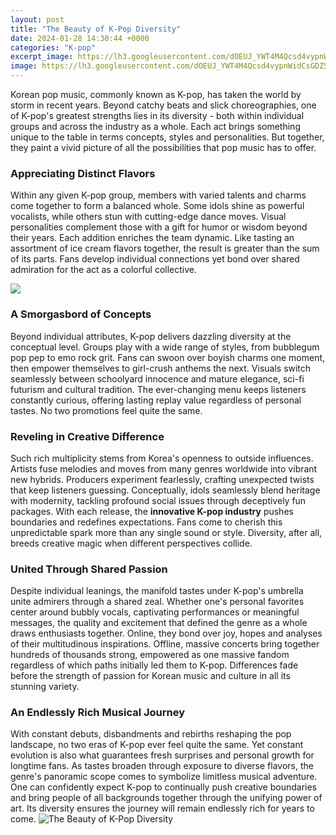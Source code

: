 ```yaml
---
layout: post
title: "The Beauty of K-Pop Diversity"
date: 2024-01-28 14:30:44 +0000
categories: "K-pop"
excerpt_image: https://lh3.googleusercontent.com/dOEUJ_YWT4M4Qcsd4vypnWidCsGDZ5LclICAPHIqbLtraDOXzlBCMmMEEdQgTw8wIyFAE8h5uhmCw1yJTLrlpOyOiEVQB-g2ig=w960-rj-nu-e365
image: https://lh3.googleusercontent.com/dOEUJ_YWT4M4Qcsd4vypnWidCsGDZ5LclICAPHIqbLtraDOXzlBCMmMEEdQgTw8wIyFAE8h5uhmCw1yJTLrlpOyOiEVQB-g2ig=w960-rj-nu-e365
---
```


Korean pop music, commonly known as K-pop, has taken the world by storm in recent years. Beyond catchy beats and slick choreographies, one of K-pop's greatest strengths lies in its diversity - both within individual groups and across the industry as a whole. Each act brings something unique to the table in terms concepts, styles and personalities. But together, they paint a vivid picture of all the possibilities that pop music has to offer.
### Appreciating Distinct Flavors     
Within any given K-pop group, members with varied talents and charms come together to form a balanced whole. Some idols shine as powerful vocalists, while others stun with cutting-edge dance moves. Visual personalities complement those with a gift for humor or wisdom beyond their years. Each addition enriches the team dynamic. Like tasting an assortment of ice cream flavors together, the result is greater than the sum of its parts. Fans develop individual connections yet bond over shared admiration for the act as a colorful collective.  

![](https://lh3.googleusercontent.com/2G7JcK8NoOofb3fJjO8n3-wNdkhKs61RkitVf568CyDXAwCvEBCD9pmpeX44Hmkr7Wnv4Sl41GSI0XPlCF5BzSu3RyNLvkt-YwU=w960-rj-nu-e365)
### A Smorgasbord of Concepts
Beyond individual attributes, K-pop delivers dazzling diversity at the conceptual level. Groups play with a wide range of styles, from bubblegum pop pep to emo rock grit. Fans can swoon over boyish charms one moment, then empower themselves to girl-crush anthems the next. Visuals switch seamlessly between schoolyard innocence and mature elegance, sci-fi futurism and cultural tradition. The ever-changing menu keeps listeners constantly curious, offering lasting replay value regardless of personal tastes. No two promotions feel quite the same.
### Reveling in Creative Difference  
Such rich multiplicity stems from Korea's openness to outside influences. Artists fuse melodies and moves from many genres worldwide into vibrant new hybrids. Producers experiment fearlessly, crafting unexpected twists that keep listeners guessing. Conceptually, idols seamlessly blend heritage with modernity, tackling profound social issues through deceptively fun packages. With each release, the **innovative K-pop industry** pushes boundaries and redefines expectations. Fans come to cherish this unpredictable spark more than any single sound or style. Diversity, after all, breeds creative magic when different perspectives collide.
### United Through Shared Passion
Despite individual leanings, the manifold tastes under K-pop's umbrella unite admirers through a shared zeal. Whether one's personal favorites center around bubbly vocals, captivating performances or meaningful messages, the quality and excitement that defined the genre as a whole draws enthusiasts together. Online, they bond over joy, hopes and analyses of their multitudinous inspirations. Offline, massive concerts bring together hundreds of thousands strong, empowered as one massive fandom regardless of which paths initially led them to K-pop. Differences fade before the strength of passion for Korean music and culture in all its stunning variety.  
### An Endlessly Rich Musical Journey  
With constant debuts, disbandments and rebirths reshaping the pop landscape, no two eras of K-pop ever feel quite the same. Yet constant evolution is also what guarantees fresh surprises and personal growth for longtime fans. As tastes broaden through exposure to diverse flavors, the genre's panoramic scope comes to symbolize limitless musical adventure. One can confidently expect K-pop to continually push creative boundaries and bring people of all backgrounds together through the unifying power of art. Its diversity ensures the journey will remain endlessly rich for years to come.
![The Beauty of K-Pop Diversity](https://lh3.googleusercontent.com/dOEUJ_YWT4M4Qcsd4vypnWidCsGDZ5LclICAPHIqbLtraDOXzlBCMmMEEdQgTw8wIyFAE8h5uhmCw1yJTLrlpOyOiEVQB-g2ig=w960-rj-nu-e365)